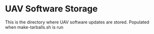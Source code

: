 # UAV Software Storage

This is the directory where UAV software updates are stored. Populated when make-tarballs.sh is run
